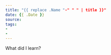 ```yaml
---
title: "{{ replace .Name "-" " " | title }}"
date: {{ .Date }}
source:
tags:
- 
- 
---
```


What did I learn?